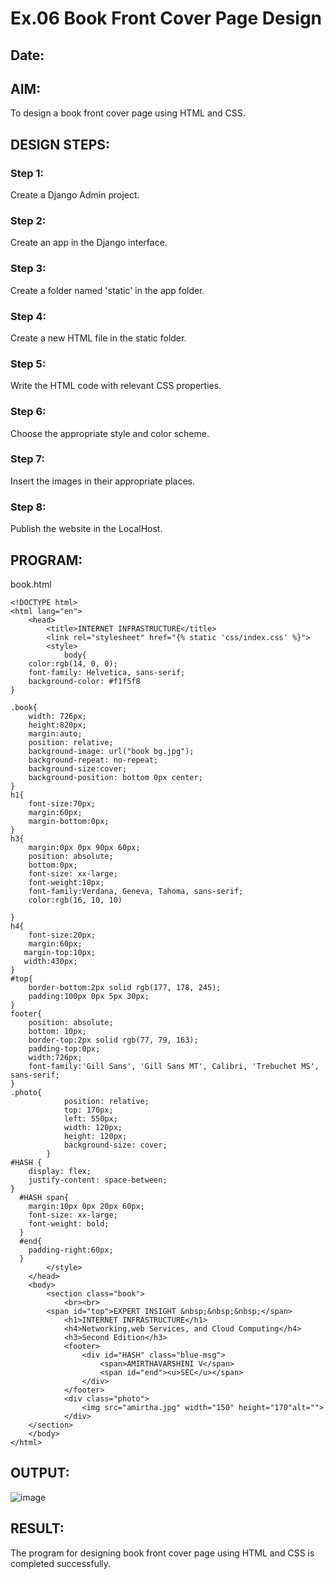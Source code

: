 # Ex.06 Book Front Cover Page Design
## Date:

## AIM:
To design a book front cover page using HTML and CSS.

## DESIGN STEPS:

### Step 1:
Create a Django Admin project.

### Step 2:
Create an app in the Django interface.

### Step 3:
Create a folder named 'static' in the app folder.

### Step 4:
Create a new HTML file in the static folder.

### Step 5:
Write the HTML code with relevant CSS properties.

### Step 6:
Choose the appropriate style and color scheme.

### Step 7:
Insert the images in their appropriate places.

### Step 8:
Publish the website in the LocalHost.

## PROGRAM:
book.html
```
<!DOCTYPE html>
<html lang="en">
    <head>
        <title>INTERNET INFRASTRUCTURE</title>
        <link rel="stylesheet" href="{% static 'css/index.css' %}">
        <style>
            body{
    color:rgb(14, 0, 0);
    font-family: Helvetica, sans-serif;
    background-color: #f1f5f8
}

.book{
    width: 726px;
    height:820px;
    margin:auto;
    position: relative;
    background-image: url("book bg.jpg");
    background-repeat: no-repeat;
    background-size:cover;
    background-position: bottom 0px center;
}
h1{
    font-size:70px;
    margin:60px;
    margin-bottom:0px;
}
h3{
    margin:0px 0px 90px 60px;
    position: absolute;
    bottom:0px;
    font-size: xx-large;
    font-weight:10px;
    font-family:Verdana, Geneva, Tahoma, sans-serif;
    color:rgb(16, 10, 10)

}
h4{
    font-size:20px;
    margin:60px;
   margin-top:10px;
   width:430px;
}
#top{
    border-bottom:2px solid rgb(177, 178, 245);
    padding:100px 0px 5px 30px;
}
footer{
    position: absolute;
    bottom: 10px;
    border-top:2px solid rgb(77, 79, 163);
    padding-top:0px;
    width:726px;
    font-family:'Gill Sans', 'Gill Sans MT', Calibri, 'Trebuchet MS', sans-serif;
}
.photo{
            position: relative;
            top: 170px;
            left: 550px;
            width: 120px;
            height: 120px;
            background-size: cover;
        }
#HASH {
    display: flex;
    justify-content: space-between;
}
  #HASH span{
    margin:10px 0px 20px 60px;
    font-size: xx-large;
    font-weight: bold;
  }
  #end{
    padding-right:60px;
  }
        </style>
    </head>
    <body>
        <section class="book">
            <br><br>
        <span id="top">EXPERT INSIGHT &nbsp;&nbsp;&nbsp;</span>
            <h1>INTERNET INFRASTRUCTURE</h1>
            <h4>Networking,web Services, and Cloud Computing</h4>
            <h3>Second Edition</h3>  
            <footer>
                <div id="HASH" class="blue-msg">
                    <span>AMIRTHAVARSHINI V</span>
                    <span id="end"><u>SEC</u></span>
                </div>
            </footer>
            <div class="photo">
                <img src="amirtha.jpg" width="150" height="170"alt="">
            </div>  
    </section>
    </body>
</html>
```

## OUTPUT:
![image](https://github.com/amirthaviswanathan05/cover/assets/149035397/8ff6f788-bbe1-4e87-9175-cf4b9aad8c58)


## RESULT:
The program for designing book front cover page using HTML and CSS is completed successfully.
